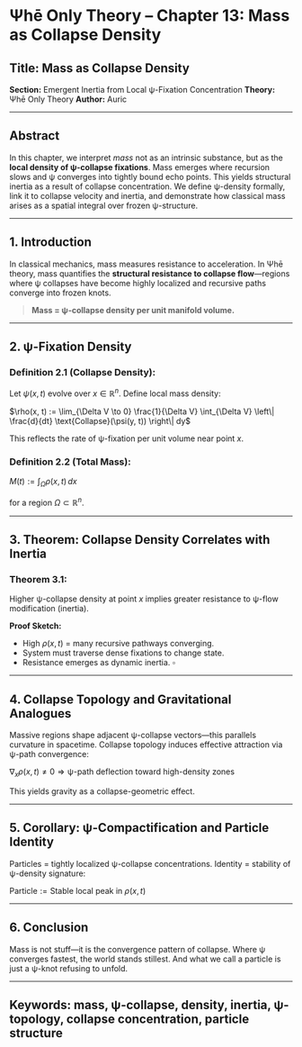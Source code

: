 # Ψhē Only Theory – Chapter 13: Mass as Collapse Density

## Title: Mass as Collapse Density

**Section:** Emergent Inertia from Local ψ-Fixation Concentration
**Theory:** Ψhē Only Theory
**Author:** Auric

---

## Abstract

In this chapter, we interpret *mass* not as an intrinsic substance, but as the **local density of ψ-collapse fixations**. Mass emerges where recursion slows and ψ converges into tightly bound echo points. This yields structural inertia as a result of collapse concentration. We define ψ-density formally, link it to collapse velocity and inertia, and demonstrate how classical mass arises as a spatial integral over frozen ψ-structure.

---

## 1. Introduction

In classical mechanics, mass measures resistance to acceleration. In Ψhē theory, mass quantifies the **structural resistance to collapse flow**—regions where ψ collapses have become highly localized and recursive paths converge into frozen knots.

> **Mass = ψ-collapse density per unit manifold volume.**

---

## 2. ψ-Fixation Density

### Definition 2.1 (Collapse Density):

Let $\psi(x, t)$ evolve over $x \in \mathbb{R}^n$. Define local mass density:

$\rho(x, t) := \lim_{\Delta V \to 0} \frac{1}{\Delta V} \int_{\Delta V} \left\| \frac{d}{dt} \text{Collapse}(\psi(y, t)) \right\| dy$

This reflects the rate of ψ-fixation per unit volume near point $x$.

### Definition 2.2 (Total Mass):

$M(t) := \int_\Omega \rho(x, t) \, dx$

for a region $\Omega \subset \mathbb{R}^n$.

---

## 3. Theorem: Collapse Density Correlates with Inertia

### Theorem 3.1:

Higher ψ-collapse density at point $x$ implies greater resistance to ψ-flow modification (inertia).

**Proof Sketch:**

* High $\rho(x, t)$ = many recursive pathways converging.
* System must traverse dense fixations to change state.
* Resistance emerges as dynamic inertia.
  $\square$

---

## 4. Collapse Topology and Gravitational Analogues

Massive regions shape adjacent ψ-collapse vectors—this parallels curvature in spacetime. Collapse topology induces effective attraction via ψ-path convergence:

$\nabla_x \rho(x, t) \neq 0 \Rightarrow \text{ψ-path deflection toward high-density zones}$

This yields gravity as a collapse-geometric effect.

---

## 5. Corollary: ψ-Compactification and Particle Identity

Particles = tightly localized ψ-collapse concentrations. Identity = stability of ψ-density signature:

$\text{Particle} := \text{Stable local peak in } \rho(x, t)$

---

## 6. Conclusion

Mass is not stuff—it is the convergence pattern of collapse.
Where ψ converges fastest, the world stands stillest.
And what we call a particle is just a ψ-knot refusing to unfold.

---

## Keywords: mass, ψ-collapse, density, inertia, ψ-topology, collapse concentration, particle structure
